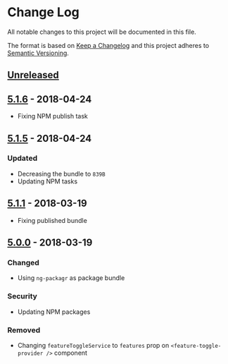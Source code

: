 # Change Log
All notable changes to this project will be documented in this file.

The format is based on [Keep a Changelog](http://keepachangelog.com/)
and this project adheres to [Semantic Versioning](http://semver.org/).

## [Unreleased][]

## [5.1.6][] - 2018-04-24
- Fixing NPM publish task

## [5.1.5][] - 2018-04-24
### Updated
- Decreasing the bundle to `839B`
- Updating NPM tasks

## [5.1.1][] - 2018-03-19
- Fixing published bundle 

## [5.0.0][] - 2018-03-19
### Changed
- Using `ng-packagr` as package bundle

### Security
- Updating NPM packages

### Removed
- Changing `featureToggleService` to `features` prop on `<feature-toggle-provider />` component

[Unreleased]: https://github.com/willmendesneto/ngx-feature-toggle/compare/v5.1.6...HEAD
[5.1.6]: https://github.com/willmendesneto/ngx-feature-toggle/compare/v5.1.5...v5.1.6
[5.1.5]: https://github.com/willmendesneto/ngx-feature-toggle/compare/v5.1.0...v5.1.5
[5.1.1]: https://github.com/willmendesneto/ngx-feature-toggle/tree/v5.1.1
[5.0.0]: https://github.com/willmendesneto/ngx-feature-toggle/tree/v5.0.0
